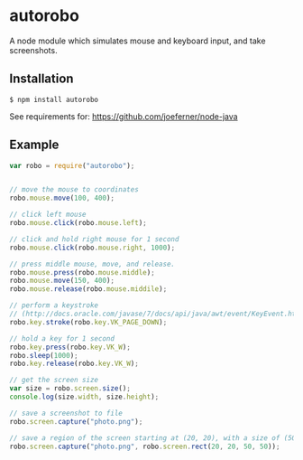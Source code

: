 # autorobo

A node module which simulates mouse and keyboard input, and take screenshots.

## Installation
```
$ npm install autorobo
```

See requirements for: https://github.com/joeferner/node-java

## Example
```javascript
var robo = require("autorobo");


// move the mouse to coordinates
robo.mouse.move(100, 400);

// click left mouse
robo.mouse.click(robo.mouse.left);

// click and hold right mouse for 1 second
robo.mouse.click(robo.mouse.right, 1000);

// press middle mouse, move, and release.
robo.mouse.press(robo.mouse.middle);
robo.mouse.move(150, 400);
robo.mouse.release(robo.mouse.middile);

// perform a keystroke
// (http://docs.oracle.com/javase/7/docs/api/java/awt/event/KeyEvent.html#field_summary)
robo.key.stroke(robo.key.VK_PAGE_DOWN);

// hold a key for 1 second
robo.key.press(robo.key.VK_W);
robo.sleep(1000);
robo.key.release(robo.key.VK_W);

// get the screen size
var size = robo.screen.size();
console.log(size.width, size.height);

// save a screenshot to file
robo.screen.capture("photo.png");

// save a region of the screen starting at (20, 20), with a size of (50, 50)
robo.screen.capture("photo.png", robo.screen.rect(20, 20, 50, 50));
```
